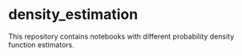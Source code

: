 # density_estimation
This repository contains notebooks with different probability density function estimators.
